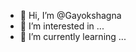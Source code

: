 - 👋 Hi, I’m @Gayokshagna
- 👀 I’m interested in ...
- 🌱 I’m currently learning ...



<!---
Gayokshagna/Gayokshagna is a ✨ special ✨ repository because its `README.md` (this file) appears on your GitHub profile.
You can click the Preview link to take a look at your changes.
--->
